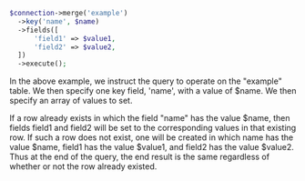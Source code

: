 ```php
$connection->merge('example')
  ->key('name', $name)
  ->fields([
      'field1' => $value1,
      'field2' => $value2,
  ])
  ->execute();

```

In the above example, we instruct the query to operate on the "example" table. We then specify one key field, 'name', with a value of $name. We then specify an array of values to set.

If a row already exists in which the field "name" has the value $name, then fields field1 and field2 will be set to the corresponding values in that existing row. If such a row does not exist, one will be created in which name has the value $name, field1 has the value $value1, and field2 has the value $value2\. Thus at the end of the query, the end result is the same regardless of whether or not the row already existed.